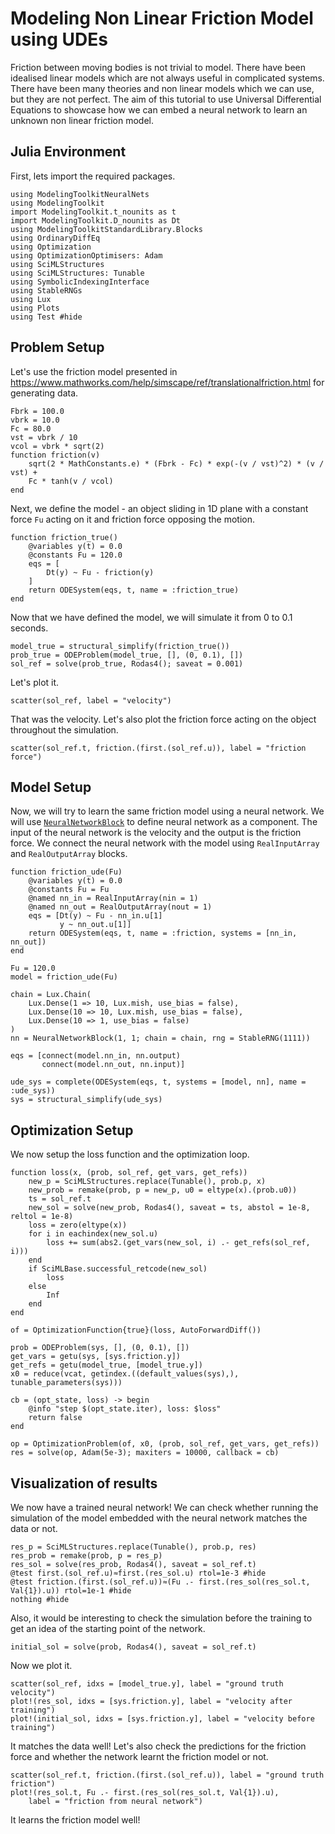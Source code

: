 # Modeling Non Linear Friction Model using UDEs

Friction between moving bodies is not trivial to model. There have been idealised linear models which are not always useful in complicated systems. There have been many theories and non linear models which we can use, but they are not perfect. The aim of this tutorial to use Universal Differential Equations to showcase how we can embed a neural network to learn an unknown non linear friction model.

## Julia Environment

First, lets import the required packages.

```@example friction
using ModelingToolkitNeuralNets
using ModelingToolkit
import ModelingToolkit.t_nounits as t
import ModelingToolkit.D_nounits as Dt
using ModelingToolkitStandardLibrary.Blocks
using OrdinaryDiffEq
using Optimization
using OptimizationOptimisers: Adam
using SciMLStructures
using SciMLStructures: Tunable
using SymbolicIndexingInterface
using StableRNGs
using Lux
using Plots
using Test #hide
```

## Problem Setup

Let's use the friction model presented in https://www.mathworks.com/help/simscape/ref/translationalfriction.html for generating data.

```@example friction
Fbrk = 100.0
vbrk = 10.0
Fc = 80.0
vst = vbrk / 10
vcol = vbrk * sqrt(2)
function friction(v)
    sqrt(2 * MathConstants.e) * (Fbrk - Fc) * exp(-(v / vst)^2) * (v / vst) +
    Fc * tanh(v / vcol)
end
```

Next, we define the model - an object sliding in 1D plane with a constant force `Fu` acting on it and friction force opposing the motion.

```@example friction
function friction_true()
    @variables y(t) = 0.0
    @constants Fu = 120.0
    eqs = [
        Dt(y) ~ Fu - friction(y)
    ]
    return ODESystem(eqs, t, name = :friction_true)
end
```

Now that we have defined the model, we will simulate it from 0 to 0.1 seconds.

```@example friction
model_true = structural_simplify(friction_true())
prob_true = ODEProblem(model_true, [], (0, 0.1), [])
sol_ref = solve(prob_true, Rodas4(); saveat = 0.001)
```

Let's plot it.

```@example friction
scatter(sol_ref, label = "velocity")
```

That was the velocity. Let's also plot the friction force acting on the object throughout the simulation.

```@example friction
scatter(sol_ref.t, friction.(first.(sol_ref.u)), label = "friction force")
```

## Model Setup

Now, we will try to learn the same friction model using a neural network. We will use [`NeuralNetworkBlock`](@ref) to define neural network as a component. The input of the neural network is the velocity and the output is the friction force. We connect the neural network with the model using `RealInputArray` and `RealOutputArray` blocks.

```@example friction
function friction_ude(Fu)
    @variables y(t) = 0.0
    @constants Fu = Fu
    @named nn_in = RealInputArray(nin = 1)
    @named nn_out = RealOutputArray(nout = 1)
    eqs = [Dt(y) ~ Fu - nn_in.u[1]
           y ~ nn_out.u[1]]
    return ODESystem(eqs, t, name = :friction, systems = [nn_in, nn_out])
end

Fu = 120.0
model = friction_ude(Fu)

chain = Lux.Chain(
    Lux.Dense(1 => 10, Lux.mish, use_bias = false),
    Lux.Dense(10 => 10, Lux.mish, use_bias = false),
    Lux.Dense(10 => 1, use_bias = false)
)
nn = NeuralNetworkBlock(1, 1; chain = chain, rng = StableRNG(1111))

eqs = [connect(model.nn_in, nn.output)
       connect(model.nn_out, nn.input)]

ude_sys = complete(ODESystem(eqs, t, systems = [model, nn], name = :ude_sys))
sys = structural_simplify(ude_sys)
```

## Optimization Setup

We now setup the loss function and the optimization loop.

```@example friction
function loss(x, (prob, sol_ref, get_vars, get_refs))
    new_p = SciMLStructures.replace(Tunable(), prob.p, x)
    new_prob = remake(prob, p = new_p, u0 = eltype(x).(prob.u0))
    ts = sol_ref.t
    new_sol = solve(new_prob, Rodas4(), saveat = ts, abstol = 1e-8, reltol = 1e-8)
    loss = zero(eltype(x))
    for i in eachindex(new_sol.u)
        loss += sum(abs2.(get_vars(new_sol, i) .- get_refs(sol_ref, i)))
    end
    if SciMLBase.successful_retcode(new_sol)
        loss
    else
        Inf
    end
end

of = OptimizationFunction{true}(loss, AutoForwardDiff())

prob = ODEProblem(sys, [], (0, 0.1), [])
get_vars = getu(sys, [sys.friction.y])
get_refs = getu(model_true, [model_true.y])
x0 = reduce(vcat, getindex.((default_values(sys),), tunable_parameters(sys)))

cb = (opt_state, loss) -> begin
    @info "step $(opt_state.iter), loss: $loss"
    return false
end

op = OptimizationProblem(of, x0, (prob, sol_ref, get_vars, get_refs))
res = solve(op, Adam(5e-3); maxiters = 10000, callback = cb)
```

## Visualization of results

We now have a trained neural network! We can check whether running the simulation of the model embedded with the neural network matches the data or not.

```@example friction
res_p = SciMLStructures.replace(Tunable(), prob.p, res)
res_prob = remake(prob, p = res_p)
res_sol = solve(res_prob, Rodas4(), saveat = sol_ref.t)
@test first.(sol_ref.u)≈first.(res_sol.u) rtol=1e-3 #hide
@test friction.(first.(sol_ref.u))≈(Fu .- first.(res_sol(res_sol.t, Val{1}).u)) rtol=1e-1 #hide
nothing #hide
```

Also, it would be interesting to check the simulation before the training to get an idea of the starting point of the network.

```@example friction
initial_sol = solve(prob, Rodas4(), saveat = sol_ref.t)
```

Now we plot it.

```@example friction
scatter(sol_ref, idxs = [model_true.y], label = "ground truth velocity")
plot!(res_sol, idxs = [sys.friction.y], label = "velocity after training")
plot!(initial_sol, idxs = [sys.friction.y], label = "velocity before training")
```

It matches the data well! Let's also check the predictions for the friction force and whether the network learnt the friction model or not.

```@example friction
scatter(sol_ref.t, friction.(first.(sol_ref.u)), label = "ground truth friction")
plot!(res_sol.t, Fu .- first.(res_sol(res_sol.t, Val{1}).u),
    label = "friction from neural network")
```

It learns the friction model well!
